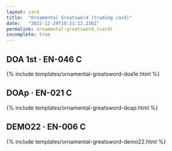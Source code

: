 ```yaml
---
layout: card
title:  "Ornamental Greatsword (trading card)"
date:   "2022-12-29T10:21:13.236Z"
permalink: ornamental-greatsword_(card)
incomplete: true
---
```


## DOA 1st &middot; EN-046 C

{% include templates/ornamental-greatsword-doa1e.html %}


## DOAp &middot; EN-021 C

{% include templates/ornamental-greatsword-doap.html %}


## DEMO22 &middot; EN-006 C

{% include templates/ornamental-greatsword-demo22.html %}
